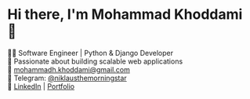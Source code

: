 # Hi there, I'm Mohammad Khoddami 👋

👨‍💻 Software Engineer | Python & Django Developer  
🚀 Passionate about building scalable web applications  
📧 mohammadh.khoddami@gmail.com  
📱 Telegram: [@niklausthemorningstar](https://t.me/niklausthemorningstar)  
🔗 [LinkedIn](https://www.linkedin.com/in/mohammad-khoddami) | [Portfolio](https://example.com)
